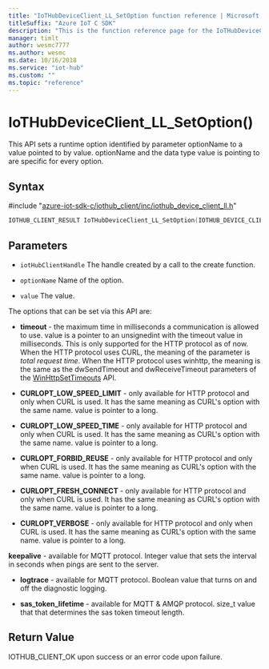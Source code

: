 ```yaml
---                             
title: "IoTHubDeviceClient_LL_SetOption function reference | Microsoft Docs" 
titleSuffix: "Azure IoT C SDK"            
description: "This is the function reference page for the IoTHubDeviceClient_LL_SetOption() function in the Azure IoT C SDK. This SDK is used with Azure IoT Hub and Azure IoT Hub Device Provisioning Service"            
manager: timlt                 
author: wesmc7777              
ms.author: wesmc               
ms.date: 10/16/2018                    
ms.service: "iot-hub"             
ms.custom: ""                
ms.topic: "reference"        
---                            
```


# IoTHubDeviceClient_LL_SetOption()

This API sets a runtime option identified by parameter optionName to a value pointed to by value. optionName and the data type value is pointing to are specific for every option.

## Syntax

\#include "[azure-iot-sdk-c/iothub_client/inc/iothub_device_client_ll.h](../iothub-device-client-ll-h.md)"  
```C
IOTHUB_CLIENT_RESULT IoTHubDeviceClient_LL_SetOption(IOTHUB_DEVICE_CLIENT_LL_HANDLE  C2);
```

## Parameters
* `iotHubClientHandle` The handle created by a call to the create function. 

* `optionName` Name of the option. 

* `value` The value.

The options that can be set via this API are:

* **timeout** - the maximum time in milliseconds a communication is allowed to use. value is a pointer to an unsignedint with the timeout value in milliseconds. This is only supported for the HTTP protocol as of now. When the HTTP protocol uses CURL, the meaning of the parameter is *total request time*. When the HTTP protocol uses winhttp, the meaning is the same as the dwSendTimeout and dwReceiveTimeout parameters of the [WinHttpSetTimeouts](https://msdn.microsoft.com/en-us/library/windows/desktop/aa384116(v=vs.85).aspx) API.

* **CURLOPT_LOW_SPEED_LIMIT** - only available for HTTP protocol and only when CURL is used. It has the same meaning as CURL's option with the same name. value is pointer to a long.

* **CURLOPT_LOW_SPEED_TIME** - only available for HTTP protocol and only when CURL is used. It has the same meaning as CURL's option with the same name. value is pointer to a long.

* **CURLOPT_FORBID_REUSE** - only available for HTTP protocol and only when CURL is used. It has the same meaning as CURL's option with the same name. value is pointer to a long.

* **CURLOPT_FRESH_CONNECT** - only available for HTTP protocol and only when CURL is used. It has the same meaning as CURL's option with the same name. value is pointer to a long.

* **CURLOPT_VERBOSE** - only available for HTTP protocol and only when CURL is used. It has the same meaning as CURL's option with the same name. value is pointer to a long.

**keepalive** - available for MQTT protocol. Integer value that sets the interval in seconds when pings are sent to the server.

* **logtrace** - available for MQTT protocol. Boolean value that turns on and off the diagnostic logging.

* **sas_token_lifetime** - available for MQTT & AMQP protocol. size_t value that that determines the sas token timeout length.

## Return Value
IOTHUB_CLIENT_OK upon success or an error code upon failure.


